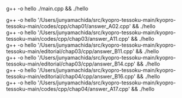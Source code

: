 g++ -o hello ./main.cpp && ./hello



g++ -o hello '/Users/junyamachida/src/kyopro-tessoku-main/kyopro-tessoku-main/codes/cpp/chap01/answer_A02.cpp' && ./hello      
g++ -o hello '/Users/junyamachida/src/kyopro-tessoku-main/kyopro-tessoku-main/codes/cpp/chap03/answer_A11.cpp' && ./hello   
g++ -o hello '/Users/junyamachida/src/kyopro-tessoku-main/kyopro-tessoku-main/editorial/chap03/cpp/answer_B11.cpp' && ./hello   
g++ -o hello '/Users/junyamachida/src/kyopro-tessoku-main/kyopro-tessoku-main/editorial/chap03/cpp/answer_B14.cpp' && ./hello   
g++ -o hello '/Users/junyamachida/src/kyopro-tessoku-main/kyopro-tessoku-main/editorial/chap04/cpp/answer_B16.cpp' && ./hello   
g++ -o hello '/Users/junyamachida/src/kyopro-tessoku-main/kyopro-tessoku-main/codes/cpp/chap04/answer_A17.cpp' && ./hello   
